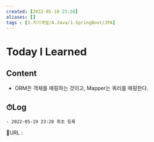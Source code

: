```yaml
---
created: [2022-05-19 23:28]
aliases: []
tags : [3.자기계발/A.Java/1.SpringBoot/JPA]
---
```


# Today I Learned
## Content
- ORM은 객체를 매핑하는 것이고,  Mapper는 쿼리를 매핑한다.

## ⏱Log
	- 2022-05-19 23:28 최초 등록


📙URL :